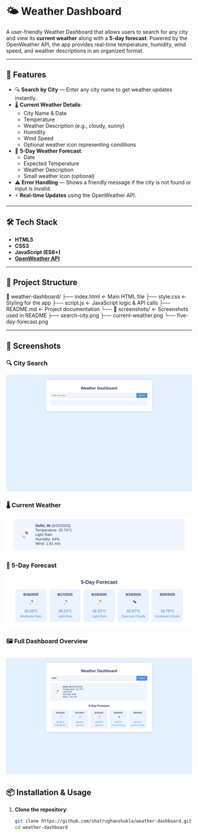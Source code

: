 # 🌤 Weather Dashboard

A user-friendly Weather Dashboard that allows users to search for any city and view its **current weather** along with a **5-day forecast**. Powered by the OpenWeather API, the app provides real-time temperature, humidity, wind speed, and weather descriptions in an organized format.

---

## 🚀 Features

- 🔍 **Search by City** — Enter any city name to get weather updates instantly.
- 🌡 **Current Weather Details**:
  - City Name & Date
  - Temperature
  - Weather Description (e.g., cloudy, sunny)
  - Humidity
  - Wind Speed
  - Optional weather icon representing conditions
- 📅 **5-Day Weather Forecast**:
  - Date
  - Expected Temperature
  - Weather Description
  - Small weather icon (optional)
- ⚠️ **Error Handling** — Shows a friendly message if the city is not found or input is invalid.
- ⚡ **Real-time Updates** using the OpenWeather API.

---

## 🛠️ Tech Stack

- **HTML5**
- **CSS3**
- **JavaScript (ES6+)**
- **[OpenWeather API](https://openweathermap.org/api)**

---

## 📂 Project Structure

📁 weather-dashboard/
├── index.html ← Main HTML file
├── style.css ← Styling for the app
├── script.js ← JavaScript logic & API calls
├── README.md ← Project documentation
└── 📁 screenshots/ ← Screenshots used in README
├── search-city.png
├── current-weather.png
└── five-day-forecast.png


---

## 📸 Screenshots

### 🔍 City Search
![Search City](./screenshots/search-city.png)

### 🌡 Current Weather
![Current Weather](./screenshots/current-weather.png)

### 📅 5-Day Forecast
![5-Day Forecast](./screenshots/five-day-forecast.png)

### 🖼 Full Dashboard Overview
![Full Dashboard](./screenshots/full-dashboard.png)
---

## 📦 Installation & Usage

1. **Clone the repository**:
   ```bash
   git clone https://github.com/shatrughanshukla/weather-dashboard.git
   cd weather-dashboard

